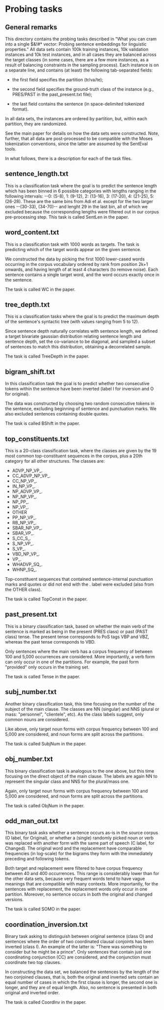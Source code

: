# Probing tasks

## General remarks

This directory contains the probing tasks described in "What you can cram into
a single $&!#\* vector: Probing sentence embeddings for linguistic properties."
All data sets contain 100k training instances, 10k validation instances and 10k
test instances, and in all cases they are balanced across the target classes
(in some cases, there are a few more instances, as a result of balancing
constraints in the sampling process). Each instance is on a separate line, and
contains (at least) the following tab-separated fields:

- the first field specifies the partition (tr/va/te);

- the second field specifies the ground-truth class of the instance (e.g.,
  PRES/PAST in the past_present.txt file);

- the last field contains the sentence (in space-delimited tokenized format).

In all data sets, the instances are ordered by partition, but, within each
partition, they are randomized.

See the main paper for details on how the data sets were constructed. Note,
further, that all data are post-processed to be compatible with the Moses
tokenization conventions, since the latter are assumed by the SentEval tools.

In what follows, there is a description for each of the task files.

## sentence_length.txt

This is a classification task where the goal is to predict the sentence length
which has been binned in 6 possible categories with lengths ranging in the
following intervals: --0: (5-8), 1: (9-12), 2: (13-16), 3: (17-20), 4: (21-25),
5: (26-28). These are the same bins from Adi et al. except for the two larger
ones --(30-33), (34-70)-- and lenght 29 in the last bin, all of which we
excluded because the corresponding lengths  were filtered out in our corpus
pre-processing step. This task is called SentLen in the paper.

## word_content.txt

This is a classification task with 1000 words as targets. The task is
predicting which of the target words appear on the given sentence.

We constructed the data by picking the first 1000 lower-cased words occurring
in the corpus vocabulary ordered by rank from position 2k+1 onwards, and having
length of at least 4 characters (to remove noise). Each sentence contains a
single target word, and the word occurs exactly once in the sentence.

The task is called WC in the paper.

## tree_depth.txt

This is a classification tasks where the goal is to predict the maximum depth
of the sentence's syntactic tree (with values ranging from 5 to 12).

Since sentence depth naturally correlates with sentence length, we defined a
target bivariate gaussian distribution relating sentence length and sentence
depth, set the co-variance to be diagonal, and sampled a subset of sentences to
match this distribution, obtaining a decorrelated sample.

The task is called TreeDepth in the paper.

## bigram_shift.txt

In this classification task the goal is to predict whether two consecutive 
tokens within the sentence have been inverted (label I for inversion and O for
original).

The data was constructed by choosing two random consecutive tokens in the 
sentence, excluding beginning of sentence and punctuation marks. We also
excluded sentences containing double quotes.

The task is called BShift in the paper.

## top_constituents.txt

This is a 20-class classification task, where the classes are given by the 19 
most common top-constituent sequences in the corpus, plus a 20th category for 
all other structures. The classes are:

- ADVP_NP_VP_.
- CC_ADVP_NP_VP_.
- CC_NP_VP_.
- IN_NP_VP_.
- NP_ADVP_VP_.
- NP_NP_VP_.
- NP_PP_.
- NP_VP_.
- OTHER
- PP_NP_VP_.
- RB_NP_VP_.
- SBAR_NP_VP_.
- SBAR_VP_.
- S_CC_S_.
- S_NP_VP_.
- S_VP_.
- VBD_NP_VP_.
- VP_.
- WHADVP_SQ_.
- WHNP_SQ_.

Top-constituent sequences that contained sentence-internal punctuation marks 
and quotes or did not end with the . label were excluded (also from the OTHER
class).

The task is called TopConst in the paper.

## past_present.txt

This is a binary classification task, based on whether the main verb of the 
sentence is marked as being in the present (PRES class) or past (PAST class) 
tense. The present tense corresponds to PoS tags VBP and VBZ, whereas the past 
tense corresponds to VBD.

Only sentences where the main verb has a corpus frequency of between 100 and 
5,000 occurrences are considered. More importantly, a verb form can only occur 
in one of the partitions. For example, the past form "provided" only occurs 
in the training set.

The task is called Tense in the paper.

## subj_number.txt

Another binary classification task, this time focusing on the number of the 
subject of the main clause. The classes are NN (singular) and NNS (plural or
mass: "personnel", "clientele", etc). As the class labels suggest, only common 
nouns are considered.

Like above, only target noun forms with corpus frequency between 100 and 5,000 
are considered, and noun forms are split across the partitions.

The task is called SubjNum in the paper.

## obj_number.txt

This binary classification task is analogous to the one above, but this time 
focusing on the direct object of the main clause. The labels are again NN to
represent the singular class and NNS for the plural/mass one. 

Again, only target noun forms with corpus frequency between 100 and 5,000 
are considered, and noun forms are split across the partitions.

The task is called ObjNum in the paper.

## odd\_man\_out.txt

This binary task asks whether a sentence occurs as-is in the source corpus 
(O label, for Original), or whether a (single) randomly picked noun or verb was
replaced with another form with the same part of speech (C label, for Changed). 
The original word and the replacement have comparable frequencies (in log-scale)
for the bigrams they form with the immediately preceding and following tokens. 

Both target and replacement were filtered to have corpus frequency between 40 
and 400 occurrences. This range is considerably lower than for the other data 
sets, because very frequent words tend to have vague meanings that are 
compatible with many contexts.  More importantly, for the sentences with 
replacement, the replacement words only occur in one partition. Moreover, no 
sentence occurs in both the original and changed versions.

The task is called SOMO in the paper.

## coordination_inversion.txt

Binary task asking to distinguish between original sentence (class O) and 
sentences where the order of two coordinated clausal conjoints has been inverted 
(class I). An example of the latter is: "There was something to consider but 
he might be a prince". Only sentences that contain just one coordinating 
conjunction (CC) are considered, and the conjunction must coordinate two top 
clauses.

In constructing the data set, we balanced the sentences by the length of the 
two conjoined clauses, that is, both the original and inverted sets contain 
an equal number of cases in which the first clause is longer, the second one is 
longer, and they are of equal length. Also, no sentence is presented in both 
original and inverted order.

The task is called CoordInv in the paper.


